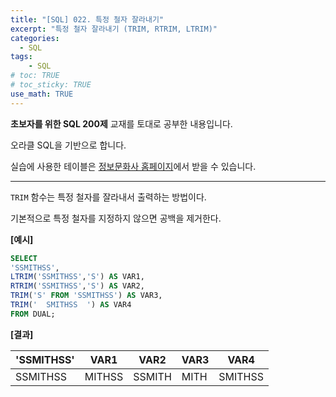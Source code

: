 ```yaml
---
title: "[SQL] 022. 특정 철자 잘라내기"
excerpt: "특정 철자 잘라내기 (TRIM, RTRIM, LTRIM)"
categories: 
  - SQL
tags: 
    - SQL
# toc: TRUE
# toc_sticky: TRUE
use_math: TRUE
---
```


**초보자를 위한 SQL 200제** 교재를 토대로 공부한 내용입니다.

오라클 SQL을 기반으로 합니다.

실습에 사용한 테이블은 [정보문화사 홈페이지](http://infopub.co.kr/index.asp)에서 받을 수 있습니다.

---

`TRIM` 함수는 특정 철자를 잘라내서 출력하는 방법이다.

기본적으로 특정 철자를 지정하지 않으면 공백을 제거한다.
 

**[예시]**

```sql
SELECT 
'SSMITHSS',
LTRIM('SSMITHSS','S') AS VAR1,
RTRIM('SSMITHSS','S') AS VAR2,
TRIM('S' FROM 'SSMITHSS') AS VAR3,
TRIM('  SMITHSS  ') AS VAR4
FROM DUAL;
```


**[결과]**

'SSMITHSS'|VAR1|VAR2|VAR3|VAR4
|-|-|-|-|-|
SSMITHSS|MITHSS|SSMITH|MITH|SMITHSS